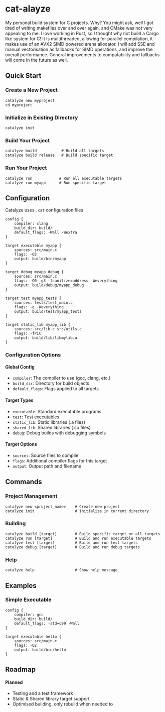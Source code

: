 # cat-alayze

My personal build system for C projects. Why? You might ask, well I got tired of writing makefiles over and over again, and CMake was not very appealing to me. I love working in Rust, so I thought why not build a Cargo like system for C! It is multithreaded, allowing for parallel compilation, it makes use of an AVX2 SIMD powered arena allocator. I will add SSE and manual vectorisation as fallbacks for SIMD operations, and improve the overall performance. General improvements to compatability and fallbacks will come in the future as well.

## Quick Start

### Create a New Project
```
catalyze new myproject
cd myproject
```

### Initialize in Existing Directory
```
catalyze init
```

### Build Your Project
```
catalyze build           # Build all targets
catalyze build release   # Build specific target
```

### Run Your Project
```
catalyze run            # Run all executable targets
catalyze run myapp      # Run specific target
```

## Configuration

Catalyze uses `.cat` configuration files

```
config {
    compiler: clang
    build_dir: build/
    default_flags: -Wall -Wextra
}

target executable myapp {
    sources: src/main.c
    flags: -O3
    output: build/bin/myapp
}

target debug myapp_debug {
	sources: src/main.c
	flags: -O0 -g3 -fsanitize=address -Weverything
	output: build/debug/myapp_debug
}

target test myapp_tests {
    sources: tests/test_main.c
    flags: -g -Weverything
    output: build/test/myapp_tests
}

target static_lib myapp_lib {
    sources: src/lib.c src/utils.c
    flags: -fPIC
    output: build/lib/libmylib.a
}
```

### Configuration Options

#### Global Config
- `compiler`: The compiler to use (gcc, clang, etc.)
- `build_dir`: Directory for build objects
- `default_flags`: Flags applied to all targets

#### Target Types
- `executable`: Standard executable programs
- `test`: Test executables 
- `static_lib`: Static libraries (.a files)
- `shared_lib`: Shared libraries (.so files)
- `debug`: Debug builds with debugging symbols

#### Target Options
- `sources`: Source files to compile
- `flags`: Additional compiler flags for this target
- `output`: Output path and filename

## Commands

### Project Management
```
catalyze new <project_name>    # Create new project
catalyze init                  # Initialize in current directory
```

### Building
```
catalyze build [target]        # Build specific target or all targets
catalyze run [target]          # Build and run executable targets
catalyze test [target]         # Build and run test targets
catalyze debug [target]        # Build and run debug targets
```

### Help
```
catalyze help                  # Show help message
```

## Examples

### Simple Executable
```
config {
    compiler: gcc
    build_dir: build/
    default_flags: -std=c99 -Wall
}

target executable hello {
    sources: src/main.c
    flags: -O2
    output: build/bin/hello
}
```

## Roadmap

#### Planned

- Testing and a test framework
- Static & Shared library target support
- Optimised building, only rebuild when needed to
